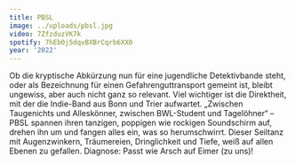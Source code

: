 ```yaml
---
title: PBSL
image: ../uploads/pbsl.jpg
video: 7ZfzduzVK7k
spotify: 7hEb0j5dqvBXBrCqrb6XX0
year: '2022'
---
```


Ob die kryptische Abkürzung nun für eine jugendliche Detektivbande steht, oder als Bezeichnung für einen Gefahrenguttransport gemeint ist, bleibt ungewiss, aber auch nicht ganz so relevant. Viel wichtiger ist die Direktheit, mit der die Indie-Band aus Bonn und Trier aufwartet. „Zwischen Taugenichts und Alleskönner, zwischen BWL-Student und Tagelöhner“ – PBSL spannen ihren tanzigen, poppigen wie rockigen Soundschirm auf, drehen ihn um und fangen alles ein, was so herumschwirrt. Dieser Seiltanz mit Augenzwinkern, Träumereien, Dringlichkeit und Tiefe, weiß auf allen Ebenen zu gefallen. Diagnose: Passt wie Arsch auf Eimer (zu uns)!
